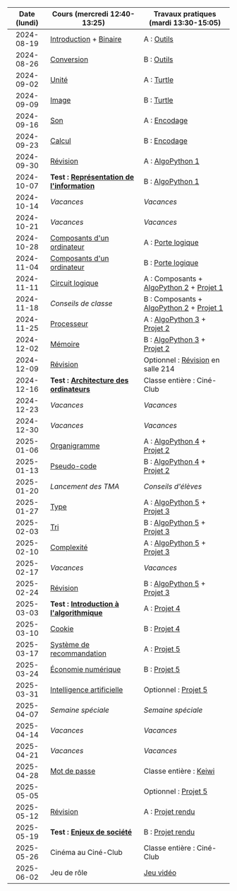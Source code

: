 | Date (lundi) | Cours (mercredi 12:40-13:25)                                      | Travaux pratiques (mardi 13:30-15:05)                                                            |
| :----------: | ----------------------------------------------------------------- | ------------------------------------------------------------------------------------------------ |
|  2024-08-19  | [Introduction](/docs/1m/intro) + [Binaire](/docs/1m/repr/binaire) | A : [Outils](/docs/1m/prog/outils)                                                               |
|  2024-08-26  | [Conversion](/docs/1m/repr/conversion)                            | B : [Outils](/docs/1m/prog/outils)                                                               |
|  2024-09-02  | [Unité](/docs/1m/repr/unite)                                      | A : [Turtle](/docs/1m/prog/turtle)                                                               |
|  2024-09-09  | [Image](/docs/1m/repr/image)                                      | B : [Turtle](/docs/1m/prog/turtle)                                                               |
|  2024-09-16  | [Son](/docs/1m/repr/son)                                          | A : [Encodage](/docs/1m/repr/encodage)                                                           |
|  2024-09-23  | [Calcul](/docs/1m/repr/calcul)                                    | B : [Encodage](/docs/1m/repr/encodage)                                                           |
|  2024-09-30  | [Révision](/docs/1m/repr/revision)                                | A : [AlgoPython 1](/docs/1m/prog/algopython-1)                                                   |
|  2024-10-07  | **Test : [Représentation de l'information](/docs/1m/repr)**       | B : [AlgoPython 1](/docs/1m/prog/algopython-1)                                                   |
|  2024-10-14  | _Vacances_                                                        | _Vacances_                                                                                       |
|  2024-10-21  | _Vacances_                                                        | _Vacances_                                                                                       |
|  2024-10-28  | [Composants d'un ordinateur](/docs/1m/arch/composants)            | A : [Porte logique](/docs/1m/arch/porte)                                                         |
|  2024-11-04  | [Composants d'un ordinateur](/docs/1m/arch/composants)            | B : [Porte logique](/docs/1m/arch/porte)                                                         |
|  2024-11-11  | [Circuit logique](/docs/1m/arch/circuit)                          | A : Composants + [AlgoPython 2](/docs/1m/prog/algopython-2) + [Projet 1](/docs/1m/prog/projet-1) |
|  2024-11-18  | _Conseils de classe_                                              | B : Composants + [AlgoPython 2](/docs/1m/prog/algopython-2) + [Projet 1](/docs/1m/prog/projet-1) |
|  2024-11-25  | [Processeur](/docs/1m/arch/processeur)                            | A : [AlgoPython 3](/docs/1m/prog/algopython-3) + [Projet 2](/docs/1m/prog/projet-2)              |
|  2024-12-02  | [Mémoire](/docs/1m/arch/memoire)                                  | B : [AlgoPython 3](/docs/1m/prog/algopython-3) + [Projet 2](/docs/1m/prog/projet-2)              |
|  2024-12-09  | [Révision](/docs/1m/arch/revision)                                | Optionnel : [Révision](/docs/1m/arch/revision) en salle 214                                      |
|  2024-12-16  | **Test : [Architecture des ordinateurs](/docs/1m/arch)**          | Classe entière : Ciné-Club                                                                       |
|  2024-12-23  | _Vacances_                                                        | _Vacances_                                                                                       |
|  2024-12-30  | _Vacances_                                                        | _Vacances_                                                                                       |
|  2025-01-06  | [Organigramme](/docs/1m/algo/organigramme)                        | A : [AlgoPython 4](/docs/1m/prog/algopython-4) + [Projet 2](/docs/1m/prog/projet-2)              |
|  2025-01-13  | [Pseudo-code](/docs/1m/algo/pseudocode)                           | B : [AlgoPython 4](/docs/1m/prog/algopython-4) + [Projet 2](/docs/1m/prog/projet-2)              |
|  2025-01-20  | _Lancement des TMA_                                               | _Conseils d'élèves_                                                                              |
|  2025-01-27  | [Type](/docs/1m/algo/type)                                        | A : [AlgoPython 5](/docs/1m/prog/algopython-5) + [Projet 3](/docs/1m/prog/projet-3)              |
|  2025-02-03  | [Tri](/docs/1m/algo/tri)                                          | B : [AlgoPython 5](/docs/1m/prog/algopython-5) + [Projet 3](/docs/1m/prog/projet-3)              |
|  2025-02-10  | [Complexité](/docs/1m/algo/complexite)                            | A : [AlgoPython 5](/docs/1m/prog/algopython-5) + [Projet 3](/docs/1m/prog/projet-3)              |
|  2025-02-17  | _Vacances_                                                        | _Vacances_                                                                                       |
|  2025-02-24  | [Révision](/docs/1m/algo/revision)                                | B : [AlgoPython 5](/docs/1m/prog/algopython-5) + [Projet 3](/docs/1m/prog/projet-3)              |
|  2025-03-03  | **Test : [Introduction à l'algorithmique](/docs/1m/algo)**        | A : [Projet 4](/docs/1m/prog/projet-4)                                                           |
|  2025-03-10  | [Cookie](/docs/1m/enje/cookie)                                    | B : [Projet 4](/docs/1m/prog/projet-4)                                                           |
|  2025-03-17  | [Système de recommandation](/docs/1m/enje/recommandation)         | A : [Projet 5](/docs/1m/prog/projet-5)                                                           |
|  2025-03-24  | [Économie numérique](/docs/1m/enje/economie)                      | B : [Projet 5](/docs/1m/prog/projet-5)                                                           |
|  2025-03-31  | [Intelligence artificielle](/docs/1m/enje/ia)                     | Optionnel : [Projet 5](/docs/1m/prog/projet-5)                                                   |
|  2025-04-07  | _Semaine spéciale_                                                | _Semaine spéciale_                                                                               |
|  2025-04-14  | _Vacances_                                                        | _Vacances_                                                                                       |
|  2025-04-21  | _Vacances_                                                        | _Vacances_                                                                                       |
|  2025-04-28  | [Mot de passe](/docs/1m/enje/mot-de-passe)                        | Classe entière : [Keiwi](https://keiwi.cindytang.ch/)                                            |
|  2025-05-05  |                                                                   | Optionnel : [Projet 5](/docs/1m/prog/projet-5)                                                   |
|  2025-05-12  | [Révision](/docs/1m/enje/revision)                                | A : [Projet rendu](/docs/1m/prog/projet-rendu)                                                   |
|  2025-05-19  | **Test : [Enjeux de société](/docs/1m/enje)**                     | B : [Projet rendu](/docs/1m/prog/projet-rendu)                                                   |
|  2025-05-26  | Cinéma au Ciné-Club                                               | Classe entière : Ciné-Club                                                                       |
|  2025-06-02  | Jeu de rôle                                                       | [Jeu vidéo](/docs/1m/prog/jeu-video)                                                             |
